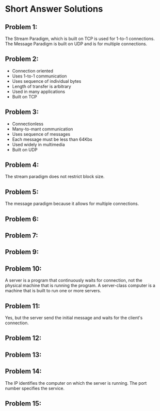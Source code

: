 # Short Answer Solutions

## Problem 1:
The Stream Paradigm, which is built on TCP is used for 1-to-1 connections. The Message Paradigm is built on UDP and is for multiple connections.

## Problem 2:
- Connection oriented
- Uses 1-to-1 communication
- Uses sequence of individual bytes
- Length of transfer is arbitrary
- Used in many applications
- Built on TCP

## Problem 3:
- Connectionless
- Many-to-mant communication
- Uses sequence of messages
- Each message must be less than 64Kbs
- Used widely in multimedia
- Built on UDP

## Problem 4:
The stream paradigm does not restrict block size.

## Problem 5:
The message paradigm because it allows for multiple connections.

## Problem 6:

## Problem 7:

## Problem 9:

## Problem 10:
A server is a program that continuously waits for connection, not the physical machine that is running the program. A server-class computer is a machine that is built to run one or more servers.

## Problem 11:
Yes, but the server send the initial message and waits for the client's connection.

## Problem 12:

## Problem 13:

## Problem 14:
The IP identifies the computer on which the server is running. The port number specifies the service.

## Problem 15: